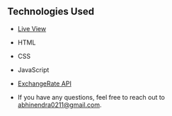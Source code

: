 ## Technologies Used
- [Live View](https://abbinendra.github.io/Currency-Converter/)
- HTML
- CSS
- JavaScript
- [ExchangeRate API](https://v6.exchangerate-api.com/v6/d3a3790dbba1c68229c57e10/latest)

- If you have any questions, feel free to reach out to [abhinendra0211@gmail.com](mailto:abhinendra0211@gmail.com).
